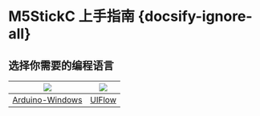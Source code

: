 # M5StickC 上手指南 {docsify-ignore-all}

## 选择你需要的编程语言

<!-- *使用Arduino/C++编程的话，选择Arduino；使用Blockly/MicroPython，选择UIFlow(Blockly/MicroPython)* -->

<img src="assets/img/windows-logo.png"> | <img src="assets/img/uiflow-logo.png">
---|---
[Arduino-Windows](zh_CN/quick_start/m5stickc/m5stickc_quick_start_with_arduino_Windows) | [UIFlow](zh_CN/quick_start/m5stickc/m5stickc_quick_start_with_uiflow)